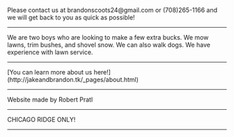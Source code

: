 <html><head> <script async src="//pagead2.googlesyndication.com/pagead/js/adsbygoogle.js"></script>
<script>
  (adsbygoogle = window.adsbygoogle || []).push({
    google_ad_client: "ca-pub-8151323309266940",
    enable_page_level_ads: true
  });
</script> </head> 
</html>
<p> Please contact us at brandonscoots24@gmail.com or (708)265-1166 and we will get back to you as quick as possible! </p>
<hr>
<p> We are two boys who are looking to make a few extra bucks. We mow lawns, trim bushes, and shovel snow. We can also walk dogs. We have experience with lawn service.</p>
<hr>
[You can learn more about us here!](http://jakeandbrandon.tk/_pages/about.html)
<hr>
<p> Website made by Robert Pratl </p>
<hr>
<p> CHICAGO RIDGE ONLY! </p>
<hr>
 
